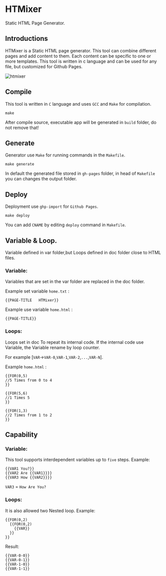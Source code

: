 # HTMixer
Static HTML Page Generator.

## Introductions
HTMixer is a Static HTML page generator. This tool can combine different pages and add content to them. Each content can be specific to one or more templates. This tool is written in c language and can be used for any file, but customized for Github Pages. 

![htmixer](https://user-images.githubusercontent.com/64005694/144050591-0a888a34-46b5-452c-aace-df584f2ee9ba.png)

## Compile
This tool is written in `C` language and uses `GCC` and `Make` for compilation.
```
make
```
After compile source, executable app will be generated in `build` folder, do not remove that!
## Generate
Generator use `Make` for running commands in the `Makefile`. 
```
make generate
```
In default the generated file stored in `gh-pages` folder, in head of `Makefile` you can changes the output folder.
## Deploy
Deployment use `ghp-import` for `Github Pages`.
```
make deploy
```
You can add `CNAME` by editing `deploy` command in `Makefile`.

## Variable & Loop.
Variable defined in var folder,but Loops defined in doc folder close to HTML files.
### Variable:
Variables that are set in the var folder are replaced in the doc folder.

Example set variable `home.txt` : 
```
{{PAGE-TITLE   HTMixer}} 
```
Example use variable `home.html` : 
```
{{PAGE-TITLE}} 
```
### Loops:

Loops set in doc To repeat its internal code.
If the internal code use Variable, the Variable rename by loop counter.

For example [`VAR`->`VAR-0`,`VAR-1`,`VAR-2`,`...`,`VAR-N`].

Example `home.html` : 
 ```
{{FOR(0,5)
 //5 Times from 0 to 4
}}

{{FOR(5,6)
 //1 Times 5
}}

{{FOR(1,3)
 //2 Times from 1 to 2
}}
 ```
## Capability
### Variable:
This tool supports interdependent variables up to `five` steps.
Example:
```
{{VAR1 You?}}
{{VAR2 Are {{VAR1}}}}
{{VAR3 How {{VAR2}}}}
```
`VAR3` = `How Are You?`

### Loops:
It is also allowed two Nested loop.
Example:
```
{{FOR(0,2)
  {{FOR(0,2)
    {{VAR}}
  }}
}}
```
Result:
```
{{VAR-0-0}}
{{VAR-0-1}}
{{VAR-1-0}}
{{VAR-1-1}}
```
